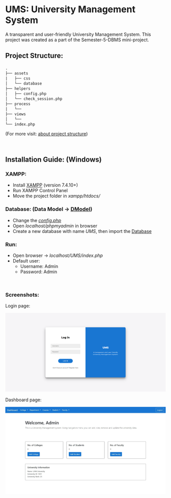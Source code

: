# UMS: University Management System

A transparent and user-friendly University Management System. This project was created as a part of the Semester-5-DBMS mini-project.

## Project Structure: 
```
.
├── assets
|   ├── css
│   └── database
├── helpers
│   ├── config.php
│   └── check_session.php
├── process
|   └── 
├── views
│   └── 
└── index.php

```

(For more visit: [about project structure](https://codeburst.io/how-to-maintain-core-php-projects-594721858cad "Maintain core PHP projects"))

<br/>

## Installation Guide: (Windows)

### XAMPP: 
- Install [XAMPP](https://www.apachefriends.org/index.html "XAMPP") (version 7.4.10+)
- Run XAMPP Control Panel
- Move the project folder in *xampp/htdocs/*


### Database: (Data Model -> [DModel](assets/dmodel/dmodel.pdf))
- Change the [*config.php*](helpers/config.php) 
- Open *localhost/phpmyadmin* in browser
- Create a new database with name *UMS*, then import the [Database](assets/database/ums.sql) 

### Run:
- Open browser -> *localhost/UMS/index.php*
- Default user:
    - Username: Admin
    - Password: Admin

<br/>

### Screenshots:
Login page:

![login_page](assets/screenshots/login.png "login.png")

Dashboard page:

![dashboard_page](assets/screenshots/dashboard.jpg "dashboard.jpg")








